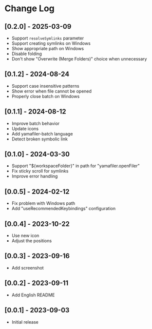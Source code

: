 # Change Log

## [0.2.0] - 2025-03-09

- Support `resolveSymlinks` parameter
- Support creating symlinks on Windows
- Show appropriate path on Windows
- Disable folding
- Don't show "Overwrite (Merge Folders)" choice when unnecessary

## [0.1.2] - 2024-08-24

- Support case insensitive patterns
- Show error when file cannot be opened
- Properly close batch on Windows

## [0.1.1] - 2024-08-12

- Improve batch behavior
- Update icons
- Add yamafiler-batch language
- Detect broken symbolic link

## [0.1.0] - 2024-03-30

- Support "${workspaceFolder}" in path for "yamafiler.openFiler"
- Fix sticky scroll for symlinks
- Improve error handling

## [0.0.5] - 2024-02-12

- Fix problem with Windows path
- Add "useRecommendedKeybindings" configuration

## [0.0.4] - 2023-10-22

- Use new icon
- Adjust the positions

## [0.0.3] - 2023-09-16

- Add screenshot

## [0.0.2] - 2023-09-11

- Add English README

## [0.0.1] - 2023-09-03

- Initial release
